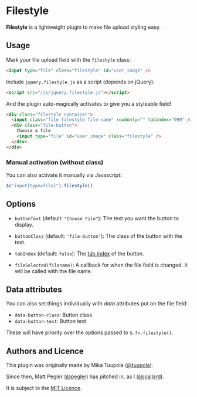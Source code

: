 Filestyle
=========
**Filestyle** is a lightweight plugin to make file upload styling easy.

Usage
-----
Mark your file upload field with the `filestyle` class:

```html
<input type="file" class="filestyle" id="user_image" />
```

Include `jquery.filestyle.js` as a script (depends on jQuery):

```html
<script src="/js/jquery.filestyle.js"></script>
```

And the plugin auto-magically activates to give you a styleable field!

```html
<div class="filestyle container">
  <input class="file filestyle file-name" readonly="" tabindex="999" />
  <div class="file-button">
    Choose a file
    <input type="file" id="user_image" class="filestyle" />
  </div>
</div>
```

### Manual activation (without class)

You can also activate it manually via Javascript:

```js
$("input[type=file]").filestyle()
```


Options
-------
* `buttonText` (default: `"Choose File"`):
    The text you want the button to display.

* `buttonClass` (default: `'file-button'`):
    The class of the button with the text.

* `tabIndex` (default: `false`):
    The [tab index][tabindex] of the button.

* `fileSelected(filename)`:
    A callback for when the file field is changed. It will be called
    with the file name.

[tabindex]: https://developer.mozilla.org/en-US/docs/Web/HTML/Global_attributes#tabindex

Data attributes
---------------
You can also set things individually with *data* attributes put on the file field:

* `data-button-class`: Button class
* `data-button-text`: Button text

These will have priority over the options passed to `$.fn.filestyle()`.

Authors and Licence
-------------------
This plugin was originally made by Mika Tuupola ([@tuupola][@tuupola]).

Since then, Matt Pegler ([@pegler][@pegler]) has pitched in, as I
([@joallard][@joallard]).

It is subject to the [MIT Licence][MIT].

[@joallard]: https://github.com/joallard
[@pegler]: https://github.com/pegler
[@tuupola]: https://github.com/tuupola
[MIT]: http://opensource.org/licenses/MIT
